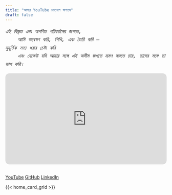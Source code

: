 ```yaml
---
title: "আমার YouTube চ্যানেলে স্বাগতম"
draft: false
---
```


<pre class="poetic">
এই বিস্তৃত এবং অগণিত পরিবর্তনের জগতে,
    আমি অন্বেষণ করি, শিখি, এবং তৈরি করি —  
মুহূর্তিক সত্য ধরার চেষ্টা করি  
    এবং যেকেউ যদি আমার সঙ্গে এই অসীম জগতে ভ্রমণ করতে চায়, তাদের সঙ্গে তা ভাগ করি।
</pre>

<div style="position: relative; padding-bottom: 56.25%; height: 0; overflow: hidden; max-width: 100%; border-radius: 12px;">
  <iframe src="https://www.youtube.com/embed/6XVDFe5Fdbc"
    style="position: absolute; top: 0; left: 0; width: 100%; height: 100%; border-radius: 12px;"
    frameborder="0" allowfullscreen>
  </iframe>
</div>

<br>

<p>
<a href="https://www.youtube.com/@yt.yeasin50" target="_blank" class="button is-danger">YouTube</a>
<a href="https://github.com/yeasin50" target="_blank" class="button is-dark">GitHub</a>
<a href="https://www.linkedin.com/in/mdyeasinsheikh/" target="_blank" class="button is-link">LinkedIn</a>
</p>

{{< home_card_grid >}}

<style>
pre.poetic {
    font-style: italic;
    font-size: 1rem;
    line-height: 1.6;
    margin: 1rem 0;
    color: var(--secondary);
    white-space: pre-wrap; /* preserves line breaks and wraps long lines */
}
</style>
